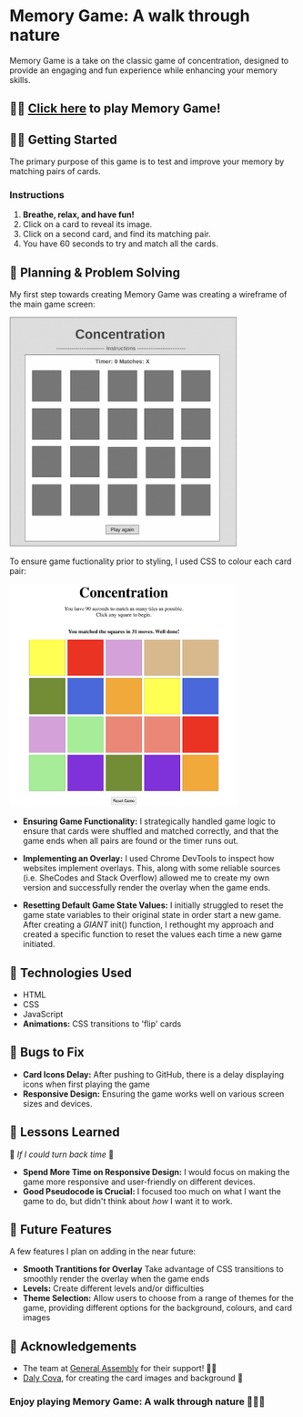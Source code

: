 # Memory Game: A walk through nature

Memory Game is a take on the classic game of concentration, designed to provide an engaging and fun experience while enhancing your memory skills.

## 👩‍💻 [Click here](https://sierrabardot.github.io/concentration/) to play Memory Game!

## 🏃‍♀️ Getting Started

The primary purpose of this game is to test and improve your memory by matching pairs of cards.

### Instructions

1. **Breathe, relax, and have fun!**
2. Click on a card to reveal its image.
3. Click on a second card, and find its matching pair.
4. You have 60 seconds to try and match all the cards.

## 🤔 Planning & Problem Solving

My first step towards creating Memory Game was creating a wireframe of the main game screen:

<img src="./Screenshots/wireframe.png" width=400px>

To ensure game fuctionality prior to styling, I used CSS to colour each card pair:

<img src="./Screenshots/game-development.png" width=400px>

-   **Ensuring Game Functionality:** I strategically handled game logic to ensure that cards were shuffled and matched correctly, and that the game ends when all pairs are found or the timer runs out.

-   **Implementing an Overlay:** I used Chrome DevTools to inspect how websites implement overlays. This, along with some reliable sources (i.e. SheCodes and Stack Overflow) allowed me to create my own version and successfully render the overlay when the game ends.

-   **Resetting Default Game State Values:** I initially struggled to reset the game state variables to their original state in order start a new game. After creating a _GIANT_ init() function, I rethought my approach and created a specific function to reset the values each time a new game initiated.

## 💾 Technologies Used

-   HTML
-   CSS
-   JavaScript
-   **Animations:** CSS transitions to 'flip' cards

## 💩 Bugs to Fix

-   **Card Icons Delay:** After pushing to GitHub, there is a delay displaying icons when first playing the game
-   **Responsive Design:** Ensuring the game works well on various screen sizes and devices.

## 🥲 Lessons Learned

🎵 _If I could turn back time_ 🎵

-   **Spend More Time on Responsive Design:** I would focus on making the game more responsive and user-friendly on different devices.
-   **Good Pseudocode is Crucial:** I focused too much on what I want the game to do, but didn't think about _how_ I want it to work.

## 🚀 Future Features

A few features I plan on adding in the near future:

-   **Smooth Trantitions for Overlay** Take advantage of CSS transitions to smoothly render the overlay when the game ends
-   **Levels:** Create different levels and/or difficulties
-   **Theme Selection:** Allow users to choose from a range of themes for the game, providing different options for the background, colours, and card images

## 🙏 Acknowledgements

-   The team at [General Assembly](https://generalassemb.ly/) for their support! 💪🏼
-   [Daly Cova](https://www.linkedin.com/in/dalycova/?originalSubdomain=au), for creating the card images and background 🥰

### Enjoy playing Memory Game: A walk through nature 🌿🌼🌳
